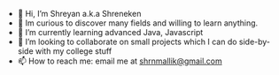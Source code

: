 - 👋 Hi, I’m Shreyan a.k.a Shreneken
- 👀 Im curious to discover many fields and willing to learn anything.
- 🌱 I’m currently learning advanced Java, Javascript
- 💞️ I’m looking to collaborate on small projects which I can do side-by-side with my college stuff
- 📫 How to reach me: email me at shrnmallik@gmail.com

<!---
Shreneken/Shreneken is a ✨ special ✨ repository because its `README.md` (this file) appears on your GitHub profile.
You can click the Preview link to take a look at your changes.
--->
